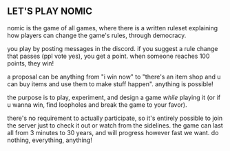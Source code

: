 ## LET'S PLAY NOMIC

nomic is the game of all games, where there is a written ruleset explaining how players can change the game's rules, through democracy. 

you play by posting messages in the discord. if you suggest a rule change that passes (ppl vote yes), you get a point. when someone reaches 100 points, they win! 

a proposal can be anything from "i win now" to "there's an item shop and u can buy items and use them to make stuff happen". anything is possible! 

the purpose is to play, experiment, and design a game *while* playing it (or if u wanna win, find loopholes and break the game to your favor). 

there's no requirement to actually participate, so it's entirely possible to join the server just to check it out or watch from the sidelines. the game can last all from 3 minutes to 30 years, and will progress however fast we want. do nothing, everything, anything! 
